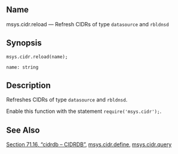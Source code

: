 <a name="lua.ref.msys.cidr.reload"></a>
## Name

msys.cidr.reload — Refresh CIDRs of type `datasource` and `rbldnsd`

<a name="idp17730672"></a>
## Synopsis

`msys.cidr.reload(name);`

`name: string`<a name="idp17733632"></a>
## Description

Refreshes CIDRs of type `datasource` and `rbldnsd`.

Enable this function with the statement `require('msys.cidr');`.

<a name="idp17737232"></a>
## See Also

[Section 71.16, “cidrdb – CIDRDB”](modules.cidrdb "71.16. cidrdb – CIDRDB"), [msys.cidr.define](lua.ref.msys.cidr.define.php "msys.cidr.define"), [msys.cidr.query](lua.ref.msys.cidr.query.php "msys.cidr.query")
